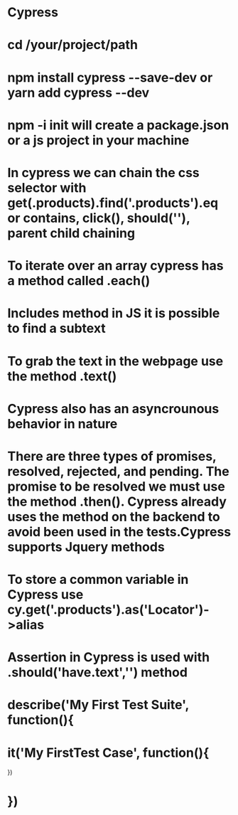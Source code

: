 # Cypress
# cd /your/project/path
# npm install cypress --save-dev or yarn add cypress --dev
# npm -i init will create a package.json or a js project in your machine
# In cypress we can chain the css selector with get(.products).find('.products').eq or contains, click(), should(''), parent child chaining
# To iterate over an array cypress has a method called .each()
# Includes method in JS it is possible to find a subtext
# To grab the text in the webpage use the method .text()
# Cypress also has an asyncrounous behavior in nature
# There are three types of promises, resolved, rejected, and pending. The promise to be resolved we must use the method .then(). Cypress already uses the method on the backend to avoid been used in the tests.Cypress supports Jquery methods
# To store a common variable in Cypress use cy.get('.products').as('Locator')->alias
# Assertion in Cypress is used with .should('have.text','') method
# describe('My First Test Suite', function(){
# it('My FirstTest Case', function(){

})
# })
